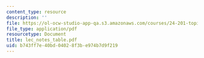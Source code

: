 ```yaml
---
content_type: resource
description: ''
file: https://ol-ocw-studio-app-qa.s3.amazonaws.com/courses/24-201-topics-in-the-history-of-philosophy-kant-fall-2005/b743ff7e40bd04028f3be974b7d9f219_lec_notes_table.pdf
file_type: application/pdf
resourcetype: Document
title: lec_notes_table.pdf
uid: b743ff7e-40bd-0402-8f3b-e974b7d9f219
---
```

